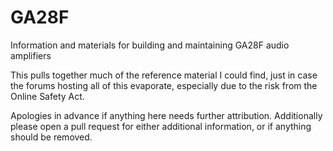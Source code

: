 # GA28F
Information and materials for building and maintaining GA28F audio amplifiers

This pulls together much of the reference material I could find, just in case the forums hosting all of this
evaporate, especially due to the risk from the Online Safety Act.

Apologies in advance if anything here needs further attribution. Additionally please open a pull request for
either additional information, or if anything should be removed.


